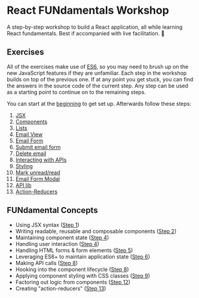 # React FUNdamentals Workshop

A step-by-step workshop to build a React application, all while learning React fundamentals. Best if accompanied with live facilitation. 🙂

## Exercises

All of the exercises make use of [ES6](http://www.benmvp.com/learning-es6-series/), so you may need to brush up on the new JavaScript features if they are unfamiliar. Each step in the workshop builds on top of the previous one. If at any point you get stuck, you can find the answers in the source code of the current step. Any  step can be used as a starting point to continue on to the remaining steps.

You can start at the [beginning](00-begin/) to get set up. Afterwards follow these steps:

1. [JSX](01-jsx/)
1. [Components](02-components/)
1. [Lists](03-lists/)
1. [Email View](04-email-view/)
1. [Email Form](05-email-form/)
1. [Submit email form](06-submit-email-form/)
1. [Delete email](07-delete-email/)
1. [Interacting with APIs](08-api/)
1. [Styling](09-styling/)
1. [Mark unread/read](10-mark-unread/)
1. [Email Form Modal](11-email-form-modal/)
1. [API lib](12-api-lib/)
1. [Action-Reducers](13-action-reducers/)

## FUNdamental Concepts

- Using JSX syntax ([Step 1](01-jsx/))
- Writing readable, reusable and composable components ([Step 2](02-components/))
- Maintaining component state ([Step 4](04-email-view/))
- Handling user interaction ([Step 4](04-email-view/))
- Handling HTML forms & form elements ([Step 5](05-email-form/))
- Leveraging ES6+ to maintain application state ([Step 6](06-submit-email-form/))
- Making API calls ([Step 8](08-api/))
- Hooking into the component lifecycle ([Step 8](08-api/))
- Applying component styling with CSS classes ([Step 9](09-styling/))
- Factoring out logic from components ([Step 12](12-api-lib/))
- Creating "action-reducers" ([Step 13](13-action-reducers/))
